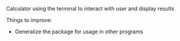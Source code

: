 Calculator using the terminal to interact with user and display results

Things to improve:
- Generalize the package for usage in other programs